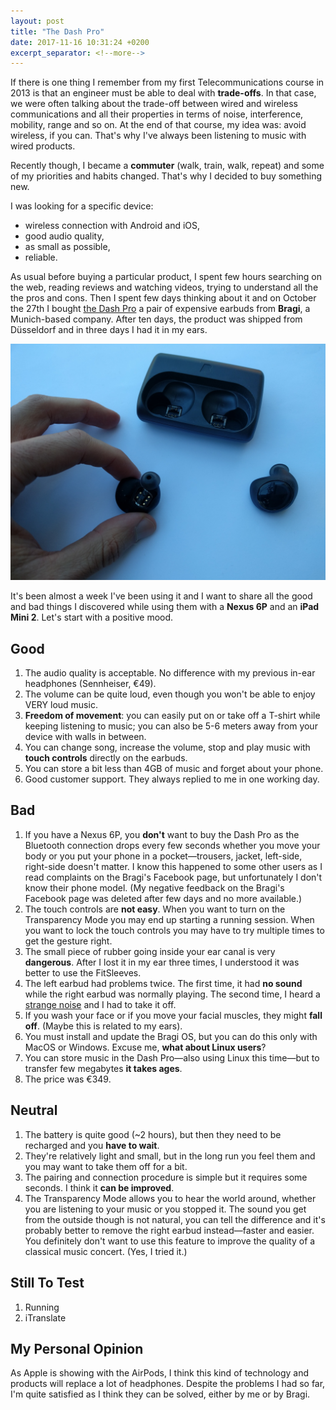 ```yaml
---
layout: post
title: "The Dash Pro"
date: 2017-11-16 10:31:24 +0200
excerpt_separator: <!--more-->
---
```

If there is one thing I remember from my first Telecommunications course in 2013 is that an engineer must be able to deal with **trade-offs**. <!--more-->In that case, we were often talking about the trade-off between wired and wireless communications and all their properties in terms of noise, interference, mobility, range and so on. At the end of that course, my idea was: avoid wireless, if you can. That's why I've always been listening to music with wired products.

Recently though, I became a **commuter** (walk, train, walk, repeat) and some of my priorities and habits changed. That's why I decided to buy something new.

I was looking for a specific device:
- wireless connection with Android and iOS,
- good audio quality,
- as small as possible,
- reliable.

As usual before buying a particular product, I spent few hours searching on the web, reading reviews and watching videos, trying to understand all the the pros and cons. Then I spent few days thinking about it and on October the 27th I bought [the Dash Pro](https://www.bragi.com/thedashpro/) a pair of expensive earbuds from **Bragi**, a Munich-based company. After ten days, the product was shipped from Düsseldorf and in three days I had it in my ears.

![The Dash Pro](/images/bragi.jpg)

It's been almost a week I've been using it and I want to share all the good and bad things I discovered while using them with a **Nexus 6P** and an **iPad Mini 2**. Let's start with a positive mood.

## Good

1. The audio quality is acceptable. No difference with my previous in-ear headphones (Sennheiser, €49).
2. The volume can be quite loud, even though you won't be able to enjoy VERY loud music.
3. **Freedom of movement**: you can easily put on or take off a T-shirt while keeping listening to music; you can also be 5-6 meters away from your device with walls in between.  
4. You can change song, increase the volume, stop and play music with **touch controls** directly on the earbuds.
5. You can store a bit less than 4GB of music and forget about your phone.
6. Good customer support. They always replied to me in one working day.

## Bad

1. If you have a Nexus 6P, you **don't** want to buy the Dash Pro as the Bluetooth connection drops every few seconds whether you move your body or you put your phone in a pocket—trousers, jacket, left-side, right-side doesn't matter. I know this happened to some other users as I read complaints on the Bragi's Facebook page, but unfortunately I don't know their phone model. (My negative feedback on the Bragi's Facebook page was deleted after few days and no more available.)
2. The touch controls are **not easy**. When you want to turn on the Transparency Mode you may end up starting a running session. When you want to lock the touch controls you may have to try multiple times to get the gesture right.
3. The small piece of rubber going inside your ear canal is very **dangerous**. After I lost it in my ear three times, I understood it was better to use the FitSleeves.
4. The left earbud had problems twice. The first time, it had **no sound** while the right earbud was normally playing. The second time, I heard a [strange noise](https://www.youtube.com/watch?v=dimdySz8F0c) and I had to take it off.
5. If you wash your face or if you move your facial muscles, they might **fall off**. (Maybe this is related to my ears).
6. You must install and update the Bragi OS, but you can do this only with MacOS or Windows. Excuse me, **what about Linux users**? 
7. You can store music in the Dash Pro—also using Linux this time—but to transfer few megabytes **it takes ages**.
8. The price was €349.

## Neutral

1. The battery is quite good (~2 hours), but then they need to be recharged and you **have to wait**.
2. They're relatively light and small, but in the long run you feel them and you may want to take them off for a bit.
3. The pairing and connection procedure is simple but it requires some seconds. I think it **can be improved**.
4. The Transparency Mode allows you to hear the world around, whether you are listening to your music or you stopped it. The sound you get from the outside though is not natural, you can tell the difference and it's probably better to remove the right earbud instead—faster and easier. You definitely don't want to use this feature to improve the quality of a classical music concert. (Yes, I tried it.) 

## Still To Test

1. Running 
2. iTranslate

## My Personal Opinion

As Apple is showing with the AirPods, I think this kind of technology and products will replace a lot of headphones. Despite the problems I had so far, I'm quite satisfied as I think they can be solved, either by me or by Bragi. 
